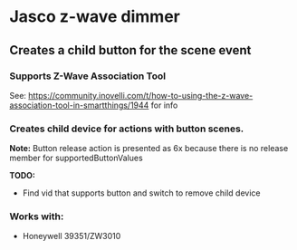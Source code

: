 # Jasco z-wave dimmer
 
## Creates a child button for the scene event

### Supports Z-Wave Association Tool
See: https://community.inovelli.com/t/how-to-using-the-z-wave-association-tool-in-smartthings/1944 for info

### Creates child device for actions with button scenes. 
**Note:** Button release action is presented as 6x because there is no release member for supportedButtonValues

**TODO:**
* Find vid that supports button and switch to remove child device

### Works with:
* Honeywell 39351/ZW3010
